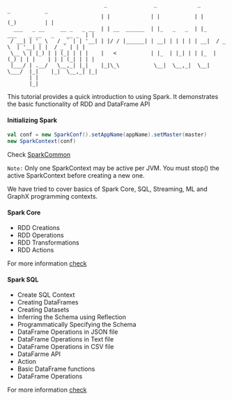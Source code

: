 ```
                               _               _             _                    _           _ 
                              | |             | |           | |                  (_)         | |
  ___   _ __     __ _   _ __  | | __  ______  | |_   _   _  | |_    ___    _ __   _    __ _  | |
 / __| | '_ \   / _` | | '__| | |/ / |______| | __| | | | | | __|  / _ \  | '__| | |  / _` | | |
 \__ \ | |_) | | (_| | | |    |   <           | |_  | |_| | | |_  | (_) | | |    | | | (_| | | |
 |___/ | .__/   \__,_| |_|    |_|\_\           \__|  \__,_|  \__|  \___/  |_|    |_|  \__,_| |_|
       | |                                                                                      
       |_|                                                                                      
```

This tutorial provides a quick introduction to using Spark. It demonstrates the basic functionality of RDD and DataFrame API

#### Initializing Spark

```scala
val conf = new SparkConf().setAppName(appName).setMaster(master)
new SparkContext(conf)
```

Check [SparkCommon](https://github.com/rklick-solutions/spark-tutorial/blob/master/src/main/scala/com/tutorial/utils/SparkCommon.scala)

`Note:` Only one SparkContext may be active per JVM. You must stop() the active SparkContext before creating a new one.

We have tried to cover basics of Spark Core, SQL, Streaming, ML and GraphX programming contexts.

#### Spark Core
* RDD Creations
* RDD Operations
* RDD Transformations
* RDD Actions

For more information [check](https://github.com/rklick-solutions/spark-tutorial/wiki/Spark-Core)

#### Spark SQL
* Create SQL Context
* Creating DataFrames
* Creating Datasets
* Inferring the Schema using Reflection
* Programmatically Specifying the Schema
* DataFrame Operations in JSON file
* DataFrame Operations in Text file
* DataFrame Operations in CSV file
* DataFarme API
* Action
* Basic DataFrame functions
* DataFrame Operations

For more information [check](https://github.com/rklick-solutions/spark-tutorial/wiki/Spark-SQL)







